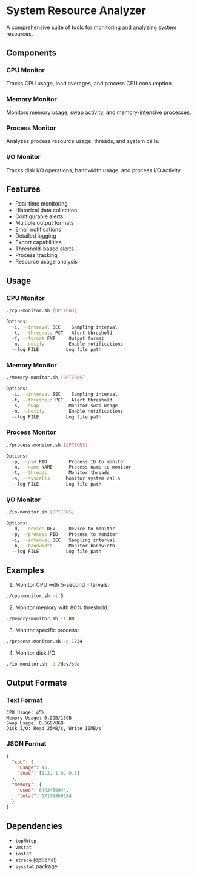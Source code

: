 # System Resource Analyzer

A comprehensive suite of tools for monitoring and analyzing system resources.

## Components

### CPU Monitor
Tracks CPU usage, load averages, and process CPU consumption.

### Memory Monitor
Monitors memory usage, swap activity, and memory-intensive processes.

### Process Monitor
Analyzes process resource usage, threads, and system calls.

### I/O Monitor
Tracks disk I/O operations, bandwidth usage, and process I/O activity.

## Features

- Real-time monitoring
- Historical data collection
- Configurable alerts
- Multiple output formats
- Email notifications
- Detailed logging
- Export capabilities
- Threshold-based alerts
- Process tracking
- Resource usage analysis

## Usage

### CPU Monitor
```bash
./cpu-monitor.sh [OPTIONS]

Options:
  -i, --interval SEC    Sampling interval
  -t, --threshold PCT   Alert threshold
  -f, --format FMT     Output format
  -n, --notify         Enable notifications
  --log FILE          Log file path
```

### Memory Monitor
```bash
./memory-monitor.sh [OPTIONS]

Options:
  -i, --interval SEC    Sampling interval
  -t, --threshold PCT   Alert threshold
  -s, --swap           Monitor swap usage
  -n, --notify         Enable notifications
  --log FILE          Log file path
```

### Process Monitor
```bash
./process-monitor.sh [OPTIONS]

Options:
  -p, --pid PID        Process ID to monitor
  -n, --name NAME      Process name to monitor
  -t, --threads        Monitor threads
  -s, --syscalls      Monitor system calls
  --log FILE          Log file path
```

### I/O Monitor
```bash
./io-monitor.sh [OPTIONS]

Options:
  -d, --device DEV     Device to monitor
  -p, --process PID    Process to monitor
  -i, --interval SEC   Sampling interval
  -b, --bandwidth      Monitor bandwidth
  --log FILE          Log file path
```

## Examples

1. Monitor CPU with 5-second intervals:
```bash
./cpu-monitor.sh -i 5
```

2. Monitor memory with 80% threshold:
```bash
./memory-monitor.sh -t 80
```

3. Monitor specific process:
```bash
./process-monitor.sh -p 1234
```

4. Monitor disk I/O:
```bash
./io-monitor.sh -d /dev/sda
```

## Output Formats

### Text Format
```
CPU Usage: 45%
Memory Usage: 6.2GB/16GB
Swap Usage: 0.5GB/8GB
Disk I/O: Read 25MB/s, Write 10MB/s
```

### JSON Format
```json
{
  "cpu": {
    "usage": 45,
    "load": [1.2, 1.0, 0.8]
  },
  "memory": {
    "used": 6442450944,
    "total": 17179869184
  }
}
```

## Dependencies

- `top`/`htop`
- `vmstat`
- `iostat`
- `strace` (optional)
- `sysstat` package
